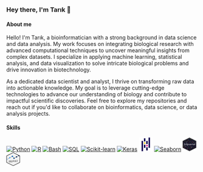 ### Hey there, I'm Tarık 👋



#### About me

Hello! I'm Tarık, a bioinformatician with a strong background in data science and data analysis. My work focuses on integrating biological research with advanced computational techniques to uncover meaningful insights from complex datasets. I specialize in applying machine learning, statistical analysis, and data visualization to solve intricate biological problems and drive innovation in biotechnology.

As a dedicated data scientist and analyst, I thrive on transforming raw data into actionable knowledge. My goal is to leverage cutting-edge technologies to advance our understanding of biology and contribute to impactful scientific discoveries. Feel free to explore my repositories and reach out if you'd like to collaborate on bioinformatics, data science, or data analysis projects.

#### Skills

<p align="left">
<a href="https://www.python.org/" target="_blank" rel="noreferrer"><img src="https://raw.githubusercontent.com/danielcranney/readme-generator/main/public/icons/skills/python-colored.svg" width="36" height="36" alt="Python" /></a>
<a href="https://www.r-project.org/" target="_blank" rel="noreferrer"><img src="https://raw.githubusercontent.com/danielcranney/readme-generator/main/public/icons/skills/rlang-colored.svg" width="36" height="36" alt="R" /></a>
<a href="https://www.gnu.org/software/bash/" target="_blank" rel="noreferrer"><img src="https://cdn.simpleicons.org/gnubash/white" width="36" height="36" alt="Bash" /></a>
<a href="https://www.mysql.com/" target="_blank" rel="noreferrer"><img src="https://cdn.simpleicons.org/mysql/white" width="36" height="36" alt="SQL" /></a>
<a href="https://scikit-learn.org/" target="_blank" rel="noreferrer"><img src="https://upload.wikimedia.org/wikipedia/commons/0/05/Scikit_learn_logo_small.svg" width="36" height="36" alt="Scikit-learn" /></a>
<a href="https://keras.io/" target="_blank" rel="noreferrer"><img src="https://upload.wikimedia.org/wikipedia/commons/a/ae/Keras_logo.svg" width="36" height="36" alt="Keras" /></a>
<a href="https://pandas.pydata.org/" target="_blank" rel="noreferrer"><img src="https://raw.githubusercontent.com/devicons/devicon/2ae2a900d2f041da66e950e4d48052658d850630/icons/pandas/pandas-original.svg" width="36" height="36" alt="Pandas" /></a>
<a href="https://seaborn.pydata.org/" target="_blank" rel="noreferrer"><img src="https://seaborn.pydata.org/_images/logo-mark-lightbg.svg" width="36" height="36" alt="Seaborn" /></a>
<a href="https://www.tidyverse.org/" target="_blank" rel="noreferrer"><img src="https://raw.githubusercontent.com/rstudio/hex-stickers/master/SVG/tidyverse.svg" width="36" height="36" alt="Tidyverse" /></a>
<a href="https://ggplot2.tidyverse.org/" target="_blank" rel="noreferrer"><img src="https://raw.githubusercontent.com/rstudio/hex-stickers/master/SVG/ggplot2.svg" width="36" height="36" alt="ggplot2" /></a>
</p>
</p>













